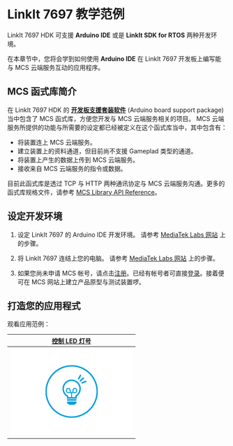 # LinkIt 7697 教学范例

LinkIt 7697 HDK 可支援 **Arduino IDE** 或是 **LinkIt SDK for RTOS** 两种开发环境。

在本章节中，您将会学到如何使用 **Arduino IDE** 在 LinkIt 7697 开发板上编写能与 MCS 云端服务互动的应用程序。

## MCS 函式库简介

在 LinkIt 7697 HDK 的 **[开发板支援套装软件](https://docs.labs.mediatek.com/resource/linkit7697-arduino/en/setup-arduino-ide-for-linkit-7697)** (Arduino board support package) 当中包含了 MCS 函式库，方便您开发与 MCS 云端服务相关的项目。 MCS 云端服务所提供的功能与所需要的设定都已经被定义在这个函式库当中，其中包含有：

* 将装置连上 MCS 云端服务。
* 建立装置上的资料通道，但目前尚不支援 Gameplad 类型的通道。
* 将装置上产生的数据上传到 MCS 云端服务。
* 接收来自 MCS 云端服务的指令或数据。

目前此函式库是透过 TCP 与 HTTP 两种通讯协定与 MCS 云端服务沟通。更多的函式库规格文件，请参考 [MCS Library API Reference](https://docs.labs.mediatek.com/resource/linkit7697-arduino/en/using-mcs-library/mcs-library-api-reference)。

## 设定开发环境

1. 设定 LinkIt 7697 的 Arduino IDE 开发环境。 请参考 [MediaTek Labs 网站](https://docs.labs.mediatek.com/resource/linkit7697-arduino/en/setup-arduino-ide-for-linkit-7697) 上的步骤。

2. 将 LinkIt 7697 连结上您的电脑。 请参考 [MediaTek Labs 网站](https://docs.labs.mediatek.com/resource/linkit7697-arduino/en/connecting-linkit-7697-to-computer) 上的步骤。

3. 如果您尚未申请 MCS 帐号，请点击[注册](https://mcs.mediatek.com/oauth/en/signup)。已经有帐号者可直接[登录](https://mcs.mediatek.com/oauth/en/login)。接着便可在 MCS 网站上建立产品原型与测试装置啰。

## 打造您的应用程式

观看应用范例：

|[控制 LED 灯号](./7697_led_control.md)|
|---|
|[![](../images/Linkit_ONE/img_linkitone_26.png)](./7697_led_control.md)|


